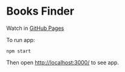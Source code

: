 # Books Finder
Watch in <a href="https://kambala3000.github.io/react-books-app/">GitHub Pages</a>
<p>To run app: </p>
<code>npm start</code>
<p>Then open <a href="http://localhost:3000/">http://localhost:3000/</a> to see app.</p>